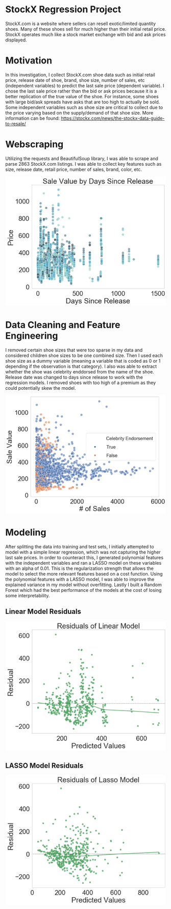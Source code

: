 # StockX Regression Project
StockX.com is a website where sellers can resell exotic/limited quantity shoes. Many of these shoes sell for much higher than their initial retail price. StockX operates much like a stock market exchange with bid and ask prices displayed.

# Motivation
In this investigation, I collect StockX.com shoe data such as initial retail price, release date of shoe, brand, shoe size, number of sales, etc (independent variables) to predict the last sale price (dependent variable). I chose the last sale price rather than the bid or ask prices because it is a better replication of the true value of the shoe. For instance, some shoes with large bid/ask spreads have asks that are too high to actually be sold. Some independent variables such as shoe size are critical to collect due to the price varying based on the supply/demand of that shoe size. More information can be found: https://stockx.com/news/the-stockx-data-guide-to-resale/ 

# Webscraping
Utilizing the requests and BeautifulSoup library, I was able to scrape and parse 2863 StockX.com listings. I was able to collect key features such as size, release date, retail price, number of sales, brand, color, etc.

![](images/Picture4.png)

# Data Cleaning and Feature Engineering
I removed certain shoe sizes that were too sparse in my data and considered children shoe sizes to be one combined size. Then I used each shoe size as a dummy variable (meaning a variable that is coded as 0 or 1 depending if the observation is that category). I also was able to extract whether the shoe was celebrity enddorsed from the name of the shoe. Release date was changed to days since release to work with the regression models. I removed shoes with too high of a premium as they could potentially skew the model.

![](images/Picture1.png)

# Modeling
After splitting the data into training and test sets, I initially attempted to model with a simple linear regression, which was not capturing the higher last sale prices. In order to counteract this, I generated polynomial features with the independent variables and ran a LASSO model on these variables with an alpha of 0.01. This is the regularization strength that allows the model to select the more relevant features based on a cost function. Using the polynomial features with a LASSO model, I was able to improve the explained variance in my model without overfitting. Lastly I built a Random Forest which had the best performance of the models at the cost of losing some interpretability.

## Linear Model Residuals
![](images/Picture2.png)

## LASSO Model Residuals
![](images/Picture3.png)
